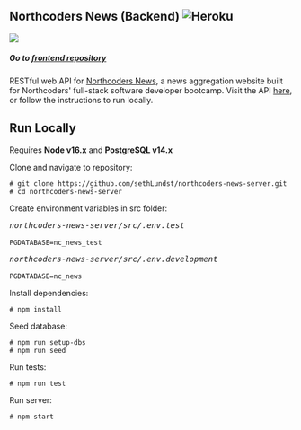 ## Northcoders News (Backend) ![Heroku](https://pyheroku-badge.herokuapp.com/?app=nc-news-lundst&style=plastic) 
![](https://badges.aleen42.com/src/javascript.svg)
##### Go to [frontend repository](https://github.com/sethLundst/nc-news-frontend)

RESTful web API for [Northcoders News](https://news-northcoders.netlify.app), a news aggregation website built for Northcoders' full-stack software developer bootcamp. Visit the API [here](https://nc-news-lundst.herokuapp.com/), or follow the instructions to run locally.

## Run Locally

Requires **Node v16.x** and **PostgreSQL v14.x**

Clone and navigate to repository:

    # git clone https://github.com/sethLundst/northcoders-news-server.git
    # cd northcoders-news-server

Create environment variables in src folder:

<pre>
<i>northcoders-news-server/src/.env.test</i>

<code>PGDATABASE=nc_news_test</code>
</pre>

<pre>
<i>northcoders-news-server/src/.env.development</i>

<code>PGDATABASE=nc_news</code>
</pre>

Install dependencies:

    # npm install

Seed database:

    # npm run setup-dbs
    # npm run seed

Run tests:

    # npm run test

Run server:

    # npm start
